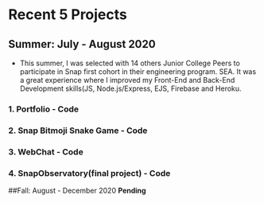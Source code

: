 # Recent 5 Projects



## Summer: July - August 2020
* This summer, I was selected with 14 others Junior College Peers to participate in Snap first cohort in their engineering program. SEA. It was a great experience where I improved my Front-End and Back-End Development skills(JS, Node.js/Express, EJS, Firebase and Heroku.

### 1. Portfolio - Code
### 2. Snap Bitmoji Snake Game - Code
### 3. WebChat - Code
### 4. SnapObservatory(final project) - Code


##Fall: August - December 2020
**Pending**
